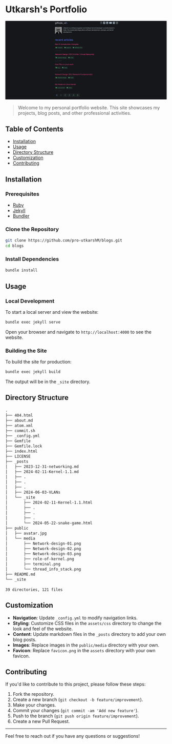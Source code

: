# Utkarsh's Portfolio
![Website](/public/README/website.png)

> Welcome to my personal portfolio website. This site showcases my projects, blog posts, and other professional activities.

## Table of Contents

- [Installation](#installation)
- [Usage](#usage)
- [Directory Structure](#directory-structure)
- [Customization](#customization)
- [Contributing](#contributing)

## Installation

### Prerequisites

- [Ruby](https://www.ruby-lang.org/en/documentation/installation/)
- [Jekyll](https://jekyllrb.com/docs/installation/)
- [Bundler](https://bundler.io/)

### Clone the Repository

```bash
git clone https://github.com/pro-utkarshM/blogs.git
cd blogs
```

### Install Dependencies

```bash
bundle install
```

## Usage

### Local Development

To start a local server and view the website:

```bash
bundle exec jekyll serve
```

Open your browser and navigate to `http://localhost:4000` to see the website.

### Building the Site

To build the site for production:

```bash
bundle exec jekyll build
```

The output will be in the `_site` directory.

## Directory Structure

```plaintext
.
├── 404.html
├── about.md
├── atom.xml
├── commit.sh
├── _config.yml
├── Gemfile
├── Gemfile.lock
├── index.html
├── LICENSE
├── _posts
│   ├── 2023-12-31-networking.md
│   ├── 2024-02-11-Kernel-1.1.md
│   ├── .
│   ├── .
│   ├── .
│   ├── 2024-06-03-VLANs
│   └── _site
│       ├── 2024-02-11-Kernel-1.1.html
│       ├── .
│       ├── .
│       ├── .
│       └── 2024-05-22-snake-game.html
├── public
│   ├── avatar.jpg
│   └── media
│       ├── Network-design-01.png
│       ├── Network-design-02.png
│       ├── Network-design-03.png
│       ├── role-of-kernel.png
│       ├── terminal.png
│       └── thread_info_stack.png
├── README.md
└── _site

39 directories, 121 files
```

## Customization

- **Navigation**: Update `_config.yml` to modify navigation links.
- **Styling**: Customize CSS files in the `assets/css` directory to change the look and feel of the website.
- **Content**: Update markdown files in the `_posts` directory to add your own blog posts.
- **Images**: Replace images in the `public/media` directory with your own.
- **Favicon**: Replace `favicon.png` in the `assets` directory with your own favicon.

## Contributing

If you'd like to contribute to this project, please follow these steps:

1. Fork the repository.
2. Create a new branch (`git checkout -b feature/improvement`).
3. Make your changes.
4. Commit your changes (`git commit -am 'Add new feature'`).
5. Push to the branch (`git push origin feature/improvement`).
6. Create a new Pull Request.

---

Feel free to reach out if you have any questions or suggestions!
